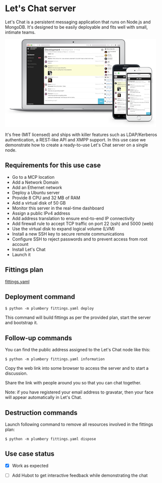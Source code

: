 # Let's Chat server

Let's Chat is a persistent messaging application that runs on Node.js and MongoDB.
It's designed to be easily deployable and fits well with small, intimate teams.

![Lets Chat](lets-chat.png)

It's free (MIT licensed) and ships with killer features such as LDAP/Kerberos authentication, a REST-like API and XMPP support.
In this use case we demonstrate how to create a ready-to-use Let's Chat server
on a single node.

## Requirements for this use case

* Go to a MCP location
* Add a Network Domain
* Add an Ethernet network
* Deploy a Ubuntu server
* Provide 8 CPU and 32 MB of RAM
* Add a virtual disk of 50 GB
* Monitor this server in the real-time dashboard
* Assign a public IPv4 address
* Add address translation to ensure end-to-end IP connectivity
* Add firewall rule to accept TCP traffic on port 22 (ssh) and 5000 (web)
* Use the virtual disk to expand logical volume (LVM)
* Install a new SSH key to secure remote communications
* Configure SSH to reject passwords and to prevent access from root account
* Install Let's Chat
* Launch it

## Fittings plan

[fittings.yaml](fittings.yaml)

## Deployment command

    $ python -m plumbery fittings.yaml deploy

This command will build fittings as per the provided plan, start the server
and bootstrap it.

## Follow-up commands

You can find the public address assigned to the Let's Chat node like this:

    $ python -m plumbery fittings.yaml information

Copy the web link into some browser to access the server and to start a
discussion.

Share the link with people around you so that you can chat together.

Note: if you have registered your email address to gravatar, then your face
will appear automatically in Let's Chat.

## Destruction commands

Launch following command to remove all resources involved in the fittings plan:

    $ python -m plumbery fittings.yaml dispose

## Use case status

- [x] Work as expected
- [ ] Add Hubot to get interactive feedback while demonstrating the chat


